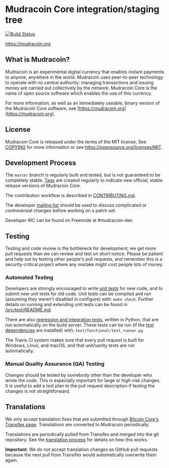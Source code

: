 Mudracoin Core integration/staging tree
=====================================

[![Build Status](https://travis-ci.org/mudracoin-project/mudracoin.svg?branch=master)](https://travis-ci.org/mudracoin-project/mudracoin)

https://mudracoin.org

What is Mudracoin?
----------------

Mudracoin is an experimental digital currency that enables instant payments to
anyone, anywhere in the world. Mudracoin uses peer-to-peer technology to operate
with no central authority: managing transactions and issuing money are carried
out collectively by the network. Mudracoin Core is the name of open source
software which enables the use of this currency.

For more information, as well as an immediately useable, binary version of
the Mudracoin Core software, see [https://mudracoin.org](https://mudracoin.org).

License
-------

Mudracoin Core is released under the terms of the MIT license. See [COPYING](COPYING) for more
information or see https://opensource.org/licenses/MIT.

Development Process
-------------------

The `master` branch is regularly built and tested, but is not guaranteed to be
completely stable. [Tags](https://github.com/mudracoin-project/mudracoin/tags) are created
regularly to indicate new official, stable release versions of Mudracoin Core.

The contribution workflow is described in [CONTRIBUTING.md](CONTRIBUTING.md).

The developer [mailing list](https://groups.google.com/forum/#!forum/mudracoin-dev)
should be used to discuss complicated or controversial changes before working
on a patch set.

Developer IRC can be found on Freenode at #mudracoin-dev.

Testing
-------

Testing and code review is the bottleneck for development; we get more pull
requests than we can review and test on short notice. Please be patient and help out by testing
other people's pull requests, and remember this is a security-critical project where any mistake might cost people
lots of money.

### Automated Testing

Developers are strongly encouraged to write [unit tests](src/test/README.md) for new code, and to
submit new unit tests for old code. Unit tests can be compiled and run
(assuming they weren't disabled in configure) with: `make check`. Further details on running
and extending unit tests can be found in [/src/test/README.md](/src/test/README.md).

There are also [regression and integration tests](/test), written
in Python, that are run automatically on the build server.
These tests can be run (if the [test dependencies](/test) are installed) with: `test/functional/test_runner.py`

The Travis CI system makes sure that every pull request is built for Windows, Linux, and macOS, and that unit/sanity tests are run automatically.

### Manual Quality Assurance (QA) Testing

Changes should be tested by somebody other than the developer who wrote the
code. This is especially important for large or high-risk changes. It is useful
to add a test plan to the pull request description if testing the changes is
not straightforward.

Translations
------------

We only accept translation fixes that are submitted through [Bitcoin Core's Transifex page](https://www.transifex.com/projects/p/bitcoin/).
Translations are converted to Mudracoin periodically.

Translations are periodically pulled from Transifex and merged into the git repository. See the
[translation process](doc/translation_process.md) for details on how this works.

**Important**: We do not accept translation changes as GitHub pull requests because the next
pull from Transifex would automatically overwrite them again.
